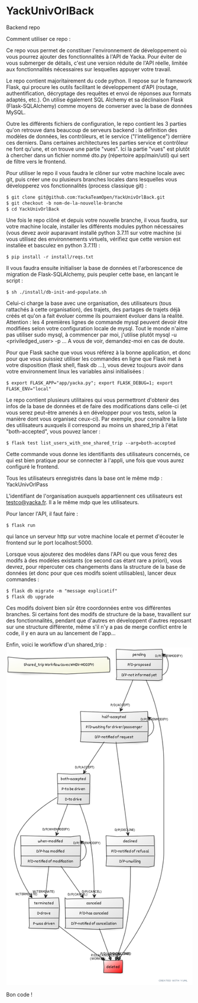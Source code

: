 # YackUnivOrlBack
Backend repo

Comment utiliser ce repo :

Ce repo vous permet de constituer l'environnement de développement où vous pourrez ajouter des fonctionnalités à l'API de Yacka. Pour éviter de vous submerger de détails, c'est une version réduite de l'API réelle, limitée aux fonctionnalités nécessaires sur lesquelles appuyer votre travail.

Le repo contient majoritairement du code python. Il repose sur le framework Flask, qui procure les outils facilitant le développement d'API (routage, authentification, décryptage des requêtes et envoi de réponses aux formats adaptés, etc.). On utilise également SQL Alchemy et sa déclinaison Flask (Flask-SQLAlchemy) comme moyens de converser avec la base de données MySQL.

Outre les différents fichiers de configuration, le repo contient les 3 parties qu'on retrouve dans beaucoup de serveurs backend : la définition des modèles de données, les contrôleurs, et le service ("l'intelligence") derrière ces derniers. Dans certaines architectures les parties service et contrôleur ne font qu'une, et on trouve une partie "vues". Ici la partie "vues" est plutôt à chercher dans un fichier nommé dto.py (répertoire app/main/util) qui sert de filtre vers le frontend.
  
Pour utiliser le repo il vous faudra le clôner sur votre machine locale avec git, puis créer une ou plusieurs branches locales dans lesquelles vous développerez vos fonctionnalités (process classique git) :
  
  ```shell
  $ git clone git@github.com:YackaTeamOpen/YackUnivOrlBack.git
  $ git checkout -b nom-de-la-nouvelle-branche
  $ cd YackUnivOrlBack
  ```
 
Une fois le repo clôné et depuis votre nouvelle branche, il vous faudra, sur votre machine locale, installer les différents modules python nécessaires (vous devez avoir auparavant installé python 3.7.11 sur votre machine (si vous utilisez des environnements virtuels, vérifiez que cette version est installée et basculez en python 3.7.11) :
  
  ```shell
  $ pip install -r install/reqs.txt
  ```
Il vous faudra ensuite initialiser la base de données et l'arborescence de migration de Flask-SQLAlchemy, puis peupler cette base, en lançant le script :
  
  ```shell
  $ sh ./install/db-init-and-populate.sh
  ```
Celui-ci charge la base avec une organisation, des utilisateurs (tous rattachés à cette organisation), des trajets, des partages de trajets déjà créés et qu'on a fait évoluer comme ils pourraient évoluer dans la réalité. Attention : les 4 premières lignes de commande mysql peuvent devoir être modifiées selon votre configuration locale de mysql. Tout le monde n'aime pas utiliser sudo mysql, à commencer par moi, j'utilise plutôt mysql -u <priviledged_user> -p ... A vous de voir, demandez-moi en cas de doute.
  
Pour que Flask sache que vous vous référez à la bonne application, et donc pour que vous puissiez utiliser les commandes en ligne que Flask met à votre disposition (flask shell, flask db ...), vous devez toujours avoir dans votre environnement linux les variables ainsi initialisées :
  
  ```shell
  $ export FLASK_APP="app/yacka.py"; export FLASK_DEBUG=1; export FLASK_ENV="local"
  ```
Le repo contient plusieurs utilitaires qui vous permettront d'obtenir des infos de la base de données et de faire des modifications dans celle-ci (et vous serez peut-être amenés à en développer pour vos tests, selon la manière dont vous organisez ceux-ci). Par exemple, pour connaître la liste des utilisateurs auxquels il correspond au moins un shared_trip à l'état "both-accepted", vous pouvez lancer :

  ```shell
  $ flask test list_users_with_one_shared_trip --arg=both-accepted
  ```
Cette commande vous donne les identifiants des utilisateurs concernés, ce qui est bien pratique pour se connecter à l'appli, une fois que vous aurez configuré le frontend.

Tous les utilisateurs enregistrés dans la base ont le même mdp : YackUnivOrlPass
  
L'identifiant de l'organisation auxquels appartiennent ces utilisateurs est testco@yacka.fr. Il a le même mdp que les utilisateurs.

Pour lancer l'API, il faut faire :

  ```shell
  $ flask run
  ```
qui lance un serveur http sur votre machine locale et permet d'écouter le frontend sur le port localhost:5000.
  
Lorsque vous ajouterez des modèles dans l'API ou que vous ferez des modifs à des modèles existants (ce second cas étant rare a priori), vous devrez, pour répercuter ces changements dans la structure de la base de données (et donc pour que ces modifs soient utilisables), lancer deux commandes :
  
  ```shell
  $ flask db migrate -m "message explicatif"
  $ flask db upgrade
  ```
Ces modifs doivent bien sûr être coordonnées entre vos différentes branches. Si certains font des modifs de structure de la base, travaillent sur des fonctionnalités, pendant que d'autres en développent d'autres reposant sur une structure différente, même s'il n'y a pas de merge conflict entre le code, il y en aura un au lancement de l'app... 
  
Enfin, voici le workflow d'un shared_trip :
![alt text](./shared_trip_workflow31-1-22-small.png)

Bon code !
  
